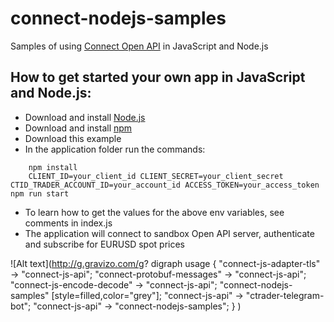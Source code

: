 # connect-nodejs-samples
Samples of using [Connect Open API](https://connect.spotware.com/documentation/section/api-reference) in JavaScript and Node.js

## How to get started your own app in JavaScript and Node.js:

* Download and install [Node.js](https://nodejs.org/en)
* Download and install [npm](https://www.npmjs.com)
* Download this example
* In the application folder run the commands:
```shell
    npm install
    CLIENT_ID=your_client_id CLIENT_SECRET=your_client_secret CTID_TRADER_ACCOUNT_ID=your_account_id ACCESS_TOKEN=your_access_token npm run start
```
* To learn how to get the values for the above env variables, see comments in index.js
* The application will connect to sandbox Open API server, authenticate and subscribe for EURUSD spot prices

![Alt text](http://g.gravizo.com/g?
  digraph usage {
    "connect-js-adapter-tls" -> "connect-js-api";
    "connect-protobuf-messages" -> "connect-js-api";
    "connect-js-encode-decode" -> "connect-js-api";
    "connect-nodejs-samples" [style=filled,color="grey"];
    "connect-js-api" -> "ctrader-telegram-bot";
    "connect-js-api" -> "connect-nodejs-samples";
  }
)
